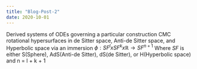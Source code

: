 ```yaml
---
title: "Blog-Post-2"
date: 2020-10-01
---
```


Derived systems of ODEs governing a particular construction CMC rotational hypersurfaces in de Sitter space, Anti-de Sitter space, and Hyperbolic space via an immersion $\phi: SF^l  x SF^k  x  \mathbb{R}\to SF^{n+1}$
Where $SF$ is either S(Sphere), AdS(Anti-de Sitter), dS(de Sitter), or H(Hyperbolic space) and n = l + k + 1


